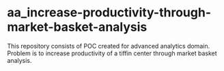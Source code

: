# aa_increase-productivity-through-market-basket-analysis
This repository consists of POC created for advanced analytics domain. Problem is to increase productivity of a tiffin center through market basket analysis.
